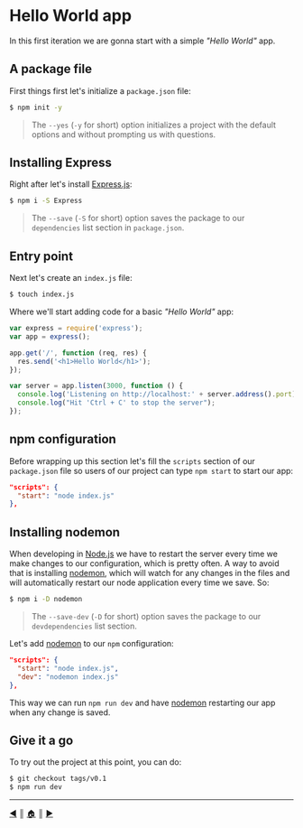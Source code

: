 # Hello World app
In this first iteration we are gonna start with a simple *"Hello World"* app.

## A package file
First things first let's initialize a `package.json` file:

```bash
$ npm init -y
```
> The `--yes` (`-y` for short) option initializes a project with the default options and without prompting us with questions.

## Installing Express
Right after let's install [Express.js][l1]:

```bash
$ npm i -S Express
```

> The `--save` (`-S` for short) option saves the package to our `dependencies` list section in `package.json`.

## Entry point
Next let's create an `index.js` file:
```bash
$ touch index.js
```
Where we'll start adding code for a basic *"Hello World"* app:

```js
var express = require('express');
var app = express();

app.get('/', function (req, res) {
  res.send('<h1>Hello World</h1>');
});

var server = app.listen(3000, function () {
  console.log('Listening on http://localhost:' + server.address().port);
  console.log("Hit 'Ctrl + C' to stop the server");
});
```
## npm configuration
Before wrapping up this section let's fill the `scripts` section of our `package.json` file so users of our project can type `npm start` to start our app:

```json
"scripts": {
  "start": "node index.js"
},
```

## Installing nodemon
When developing in [Node.js][l2] we have to restart the server every time we make changes to our configuration, which is pretty often. A way to avoid that is installing [nodemon][l3], which will watch for any changes in the files and will automatically restart our node application every time we save. So:

```bash
$ npm i -D nodemon
```

> The `--save-dev` (`-D` for short) option saves the package to our `devdependencies` list section.

Let's add [nodemon][l3] to our `npm` configuration:
```json
"scripts": {
  "start": "node index.js",
  "dev": "nodemon index.js"
},
```
This way we can run `npm run dev` and have [nodemon][l3] restarting our app when any change is saved.

## Give it a go
To try out the project at this point, you can do:
```bash
$ git checkout tags/v0.1
$ npm run dev
```

---
[:arrow_backward:][back] ║ [:house:][home] ║ [:arrow_forward:][next]

<!-- navigation -->
[home]: ../README.md
[back]: ../README.md
[next]: #

<!-- links -->
[l1]: http://expressjs.com/en/index.html
[l2]: https://nodejs.org/en/
[l3]: http://nodemon.io/
